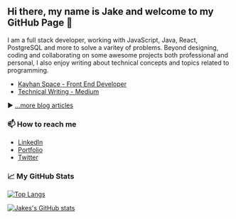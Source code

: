 ## Hi there, my name is Jake and welcome to my GitHub Page 👋

I am a full stack developer, working with JavaScript, Java, React, PostgreSQL and more to solve a varitey of problems. Beyond designing, coding and collaborating on some awesome projects both professional and personal, I also enjoy writing about technical concepts and topics related to programming.

- [Kayhan Space - Front End Developer](https://www.kayhan.space/#1)
- [Technical Writing - Medium](https://medium.com/@bjornsin)

<!-- **JakeG-9191/JakeG-9191** is a ✨ _special_ ✨ repository because its `README.md` (this file) appears on your GitHub profile.

---

### 🧰 Toolbox

<img src="https://worldvectorlogo.com/logo/html5.svg" alt="HTML5 Logo" width="50" height="50"/>
<img src="https://cdn.worldvectorlogo.com/logos/css3.svg" alt="CSS Logo" width="50" height="50"/>
<img src="https://cdn.worldvectorlogo.com/logos/javascript.svg" alt="JavaScript Logo" width="50" height="50"/> 
<img src="https://worldvectorlogo.com/logo/aws-2.svg" alt="AWS Logo" width="50" height="50"/>
<img src="https://worldvectorlogo.com/logo/react-1.svg" alt="React Logo" width="50" height="50"/>
<img src="https://worldvectorlogo.com/logo/material-ui-1.svg" alt="MaterialUI Logo" width="50" height="50"/>
<img src="https://worldvectorlogo.com/logo/postgresql.svg" alt="PostGreSQL Logo" width="50" height="50"/>
<img src="https://worldvectorlogo.com/logo/express-109.svg" alt="Express Logo" width="50" height="50"/> 
<img src="https://worldvectorlogo.com/logo/nodejs-1.svg" alt="Node.js Logo" width="50" height="50"/>
<img src="https://worldvectorlogo.com/logo/git.svg" alt="Git Logo" width="50" height="50"/> 
<img src="https://worldvectorlogo.com/logo/java-4.svg" alt="Java Logo" width="50" height="50"/> 

---

### 📘 Latest Blog Articles

<!-- BLOG-POST-LIST:START -->
<!-- BLOG-POST-LIST:END -->

▶ [...more blog articles](https://medium.com/@bjornsin)

### 📫 How to reach me

- [LinkedIn](https://www.linkedin.com/in/jacob-garlick/)
- [Portfolio](https://jacob-garlick.com/)
- [Twitter](https://twitter.com/garlick_jake)

### &#x1f4c8; My GitHub Stats

[![Top Langs](https://github-readme-stats.vercel.app/api/top-langs/?username=JakeG-9191&theme=radical)](https://github.com/anuraghazra/github-readme-stats)

[![Jakes's GitHub stats](https://github-readme-stats.vercel.app/api?username=JakeG-9191&theme=radical)](https://github.com/anuraghazra/github-readme-stats)
